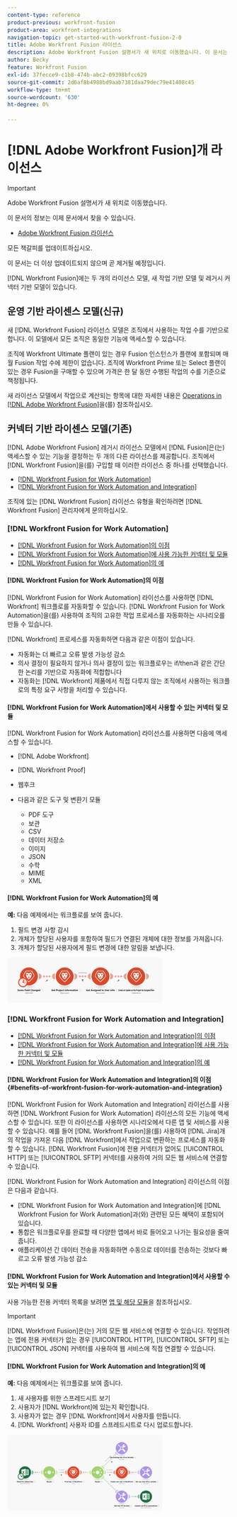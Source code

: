 ```yaml
---
content-type: reference
product-previous: workfront-fusion
product-area: workfront-integrations
navigation-topic: get-started-with-workfront-fusion-2-0
title: Adobe Workfront Fusion 라이선스
description: Adobe Workfront Fusion 설명서가 새 위치로 이동했습니다. 이 문서는 더 이상 사용되지 않지만, 이 기능을 다루는 새 문서에 대한 링크를 포함합니다.
author: Becky
feature: Workfront Fusion
exl-id: 37fecce9-c1b8-474b-abc2-09398bfcc629
source-git-commit: 2d6af8b4988bd9aab7381daa79dec79e41408c45
workflow-type: tm+mt
source-wordcount: '630'
ht-degree: 0%

---
```


# [!DNL Adobe Workfront Fusion]개 라이선스

>[!IMPORTANT]
>
>Adobe Workfront Fusion 설명서가 새 위치로 이동했습니다.
>
>이 문서의 정보는 이제 문서에서 찾을 수 있습니다.
>
>* [Adobe Workfront Fusion 라이선스](https://experienceleague.adobe.com/docs/workfront-fusion/using/set-up-and-manage-fusion/licensing-and-operations-overviews/license-automation-vs-integration.html)
>
>모든 책갈피를 업데이트하십시오.
>
>이 문서는 더 이상 업데이트되지 않으며 곧 제거될 예정입니다.

[!DNL Workfront Fusion]에는 두 개의 라이선스 모델, 새 작업 기반 모델 및 레거시 커넥터 기반 모델이 있습니다.

## 운영 기반 라이센스 모델(신규)

새 [!DNL Workfront Fusion] 라이선스 모델은 조직에서 사용하는 작업 수를 기반으로 합니다. 이 모델에서 모든 조직은 동일한 기능에 액세스할 수 있습니다.

조직에 Workfront Ultimate 플랜이 있는 경우 Fusion 인스턴스가 플랜에 포함되며 매월 Fusion 작업 수에 제한이 없습니다. 조직에 Workfront Prime 또는 Select 플랜이 있는 경우 Fusion을 구매할 수 있으며 가격은 한 달 동안 수행된 작업의 수를 기준으로 책정됩니다.

새 라이선스 모델에서 작업으로 계산되는 항목에 대한 자세한 내용은 [Operations in [!DNL Adobe Workfront Fusion]](/help/quicksilver/workfront-fusion/get-started/operations-in-workfront-fusion.md)을(를) 참조하십시오.

## 커넥터 기반 라이센스 모델(기존)

[!DNL Adobe Workfront Fusion] 레거시 라이선스 모델에서 [!DNL Fusion]은(는) 액세스할 수 있는 기능을 결정하는 두 개의 다른 라이선스를 제공합니다. 조직에서 [!DNL Workfront Fusion]을(를) 구입할 때 이러한 라이선스 중 하나를 선택했습니다.

* [[!DNL Workfront Fusion for Work Automation]](#workfront-fusion-for-work-automation)
* [[!DNL Workfront Fusion for Work Automation and Integration]](#workfront-fusion-for-work-automation-and-integration)

조직에 있는 [!DNL Workfront Fusion] 라이선스 유형을 확인하려면 [!DNL Workfront Fusion] 관리자에게 문의하십시오.

### [!DNL Workfront Fusion for Work Automation]

* [ [!DNL Workfront Fusion for Work Automation]의 이점](#benefits-of-workfront-fusion-for-work-automation)
* [ [!DNL Workfront Fusion for Work Automation]에 사용 가능한 커넥터 및 모듈](#connectors-and-modules-available-for-workfront-fusion-for-work-automation)
* [ [!DNL Workfront Fusion for Work Automation]의 예](#example-of-workfront-fusion-for-work-automation)

#### [!DNL Workfront Fusion for Work Automation]의 이점

[!DNL Workfront Fusion for Work Automation] 라이선스를 사용하면 [!DNL Workfront] 워크플로를 자동화할 수 있습니다. [!DNL Workfront Fusion for Work Automation]을(를) 사용하여 조직의 고유한 작업 프로세스를 자동화하는 시나리오를 만들 수 있습니다.

[!DNL Workfront] 프로세스를 자동화하면 다음과 같은 이점이 있습니다.

* 자동화는 더 빠르고 오류 발생 가능성 감소
* 의사 결정이 필요하지 않거나 의사 결정이 있는 워크플로우는 if/then과 같은 간단한 논리를 기반으로 자동화에 적합합니다
* 자동화는 [!DNL Workfront] 제품에서 직접 다루지 않는 조직에서 사용하는 워크플로의 특정 요구 사항을 처리할 수 있습니다.

#### [!DNL Workfront Fusion for Work Automation]에서 사용할 수 있는 커넥터 및 모듈

[!DNL Workfront Fusion for Work Automation] 라이선스를 사용하면 다음에 액세스할 수 있습니다.

* [!DNL Adobe Workfront]
* [!DNL Workfront Proof]
* 웹후크
* 다음과 같은 도구 및 변환기 모듈

   * PDF 도구
   * 보관
   * CSV
   * 데이터 저장소
   * 이미지
   * JSON
   * 수학
   * MIME
   * XML

#### [!DNL Workfront Fusion for Work Automation]의 예

**예:** 다음 예제에서는 워크플로를 보여 줍니다.

1. 필드 변경 사항 감시
1. 개체가 할당된 사용자를 포함하여 필드가 연결된 개체에 대한 정보를 가져옵니다.
1. 개체가 할당된 사용자에게 필드 변경에 대한 알림을 보냅니다.

![](assets/fusion-template-example-350x102.png)

### [!DNL Workfront Fusion for Work Automation and Integration]

* [ [!DNL Workfront Fusion for Work Automation and Integration]의 이점](#benefits-of-workfront-fusion-for-work-automation-and-integration)
* [ [!DNL Workfront Fusion for Work Automation and Integration]에 사용 가능한 커넥터 및 모듈](#connectors-and-modules-available-for-workfront-fusion-for-work-automation-and-integration)
* [ [!DNL Workfront Fusion for Work Automation and Integration]의 예](#example-of-workfront-fusion-for-work-automation-and-integration)

#### [!DNL Workfront Fusion for Work Automation and Integration]의 이점 {#benefits-of-workfront-fusion-for-work-automation-and-integration}

[!DNL Workfront Fusion for Work Automation and Integration] 라이선스를 사용하면 [!DNL Workfront Fusion for Work Automation] 라이선스의 모든 기능에 액세스할 수 있습니다. 또한 이 라이선스를 사용하면 시나리오에서 다른 앱 및 서비스를 사용할 수 있습니다. 예를 들어 [!DNL Workfront Fusion]을(를) 사용하여 [!DNL Jira]개의 작업을 가져온 다음 [!DNL Workfront]에서 작업으로 변환하는 프로세스를 자동화할 수 있습니다. [!DNL Workfront Fusion]에 전용 커넥터가 없어도 [!UICONTROL HTTP] 또는 [!UICONTROL SFTP] 커넥터를 사용하여 거의 모든 웹 서비스에 연결할 수 있습니다.

[!DNL Workfront Fusion for Work Automation and Integration] 라이선스의 이점은 다음과 같습니다.

* [!DNL Workfront Fusion for Work Automation and Integration]에 [!DNL Workfront Fusion for Work Automation]과(와) 관련된 모든 혜택이 포함되어 있습니다.
* 통합은 워크플로우를 완료할 때 다양한 앱에서 바로 들어오고 나가는 필요성을 줄여 줍니다.
* 애플리케이션 간 데이터 전송을 자동화하면 수동으로 데이터를 전송하는 것보다 빠르고 오류 발생 가능성 감소

#### [!DNL Workfront Fusion for Work Automation and Integration]에서 사용할 수 있는 커넥터 및 모듈

사용 가능한 전용 커넥터 목록을 보려면 [앱 및 해당 모듈](../../workfront-fusion/apps-and-their-modules/apps-and-their-modules.md)을 참조하십시오.

>[!IMPORTANT]
>
>[!DNL Workfront Fusion]은(는) 거의 모든 웹 서비스에 연결할 수 있습니다. 작업하려는 앱에 전용 커넥터가 없는 경우 [!UICONTROL HTTP], [!UICONTROL SFTP] 또는 [!UICONTROL JSON] 커넥터를 사용하여 웹 서비스에 직접 연결할 수 있습니다.

#### [!DNL Workfront Fusion for Work Automation and Integration]의 예

**예:** 다음 예제에서는 워크플로를 보여 줍니다.

1. 새 사용자를 위한 스프레드시트 보기
1. 사용자가 [!DNL Workfront]에 있는지 확인합니다.
1. 사용자가 없는 경우 [!DNL Workfront]에서 사용자를 만듭니다.
1. [!DNL Workfront] 사용자 ID를 스프레드시트로 다시 업로드합니다.

![](assets/fusion-integration-example--350x171.png)

